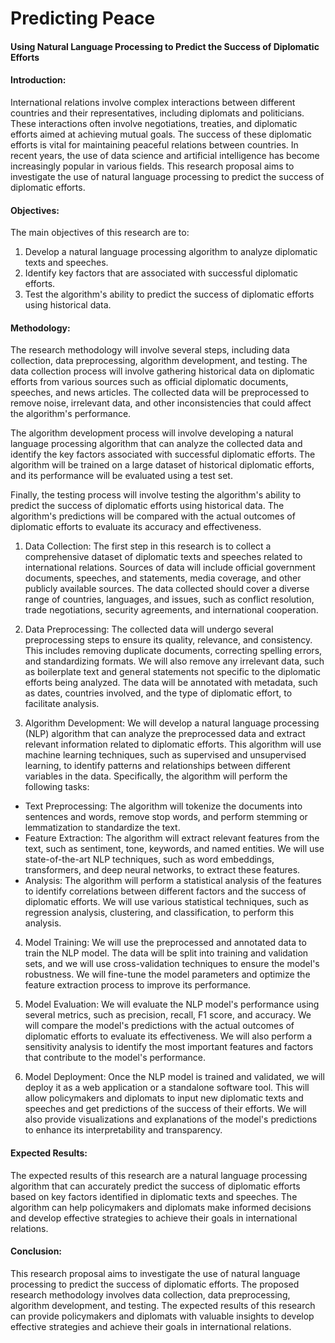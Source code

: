 # Predicting Peace
#### Using Natural Language Processing to Predict the Success of Diplomatic Efforts

#### Introduction:
International relations involve complex interactions between different countries and their representatives, including diplomats and politicians. These interactions often involve negotiations, treaties, and diplomatic efforts aimed at achieving mutual goals. The success of these diplomatic efforts is vital for maintaining peaceful relations between countries. In recent years, the use of data science and artificial intelligence has become increasingly popular in various fields. This research proposal aims to investigate the use of natural language processing to predict the success of diplomatic efforts.

#### Objectives:
The main objectives of this research are to:

1. Develop a natural language processing algorithm to analyze diplomatic texts and speeches.
2. Identify key factors that are associated with successful diplomatic efforts.
3. Test the algorithm's ability to predict the success of diplomatic efforts using historical data.

#### Methodology:
The research methodology will involve several steps, including data collection, data preprocessing, algorithm development, and testing. The data collection process will involve gathering historical data on diplomatic efforts from various sources such as official diplomatic documents, speeches, and news articles. The collected data will be preprocessed to remove noise, irrelevant data, and other inconsistencies that could affect the algorithm's performance.

The algorithm development process will involve developing a natural language processing algorithm that can analyze the collected data and identify the key factors associated with successful diplomatic efforts. The algorithm will be trained on a large dataset of historical diplomatic efforts, and its performance will be evaluated using a test set.

Finally, the testing process will involve testing the algorithm's ability to predict the success of diplomatic efforts using historical data. The algorithm's predictions will be compared with the actual outcomes of diplomatic efforts to evaluate its accuracy and effectiveness.

1. Data Collection:
The first step in this research is to collect a comprehensive dataset of diplomatic texts and speeches related to international relations. Sources of data will include official government documents, speeches, and statements, media coverage, and other publicly available sources. The data collected should cover a diverse range of countries, languages, and issues, such as conflict resolution, trade negotiations, security agreements, and international cooperation.

2. Data Preprocessing:
The collected data will undergo several preprocessing steps to ensure its quality, relevance, and consistency. This includes removing duplicate documents, correcting spelling errors, and standardizing formats. We will also remove any irrelevant data, such as boilerplate text and general statements not specific to the diplomatic efforts being analyzed. The data will be annotated with metadata, such as dates, countries involved, and the type of diplomatic effort, to facilitate analysis.

3. Algorithm Development:
We will develop a natural language processing (NLP) algorithm that can analyze the preprocessed data and extract relevant information related to diplomatic efforts. This algorithm will use machine learning techniques, such as supervised and unsupervised learning, to identify patterns and relationships between different variables in the data. Specifically, the algorithm will perform the following tasks:
 + Text Preprocessing: The algorithm will tokenize the documents into sentences and words, remove stop words, and perform stemming or lemmatization to standardize the text.
 + Feature Extraction: The algorithm will extract relevant features from the text, such as sentiment, tone, keywords, and named entities. We will use state-of-the-art NLP techniques, such as word embeddings, transformers, and deep neural networks, to extract these features.
 + Analysis: The algorithm will perform a statistical analysis of the features to identify correlations between different factors and the success of diplomatic efforts. We will use various statistical techniques, such as regression analysis, clustering, and classification, to perform this analysis.

4. Model Training:
We will use the preprocessed and annotated data to train the NLP model. The data will be split into training and validation sets, and we will use cross-validation techniques to ensure the model's robustness. We will fine-tune the model parameters and optimize the feature extraction process to improve its performance.

5. Model Evaluation:
We will evaluate the NLP model's performance using several metrics, such as precision, recall, F1 score, and accuracy. We will compare the model's predictions with the actual outcomes of diplomatic efforts to evaluate its effectiveness. We will also perform a sensitivity analysis to identify the most important features and factors that contribute to the model's performance.

6. Model Deployment:
Once the NLP model is trained and validated, we will deploy it as a web application or a standalone software tool. This will allow policymakers and diplomats to input new diplomatic texts and speeches and get predictions of the success of their efforts. We will also provide visualizations and explanations of the model's predictions to enhance its interpretability and transparency.

#### Expected Results:
The expected results of this research are a natural language processing algorithm that can accurately predict the success of diplomatic efforts based on key factors identified in diplomatic texts and speeches. The algorithm can help policymakers and diplomats make informed decisions and develop effective strategies to achieve their goals in international relations.

#### Conclusion:
This research proposal aims to investigate the use of natural language processing to predict the success of diplomatic efforts. The proposed research methodology involves data collection, data preprocessing, algorithm development, and testing. The expected results of this research can provide policymakers and diplomats with valuable insights to develop effective strategies and achieve their goals in international relations.
